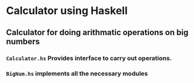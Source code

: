 # Calculator using Haskell

## Calculator for doing arithmatic operations on big numbers

### `Calculator.hs` Provides interface to carry out operations.
### `BigNum.hs` implements all the necessary modules
